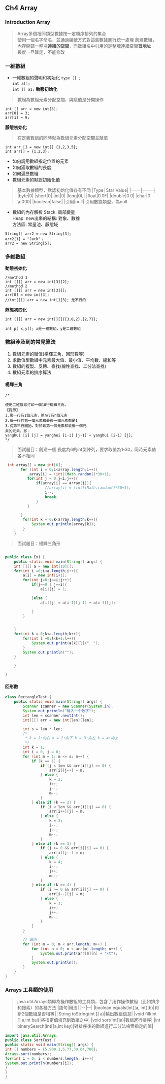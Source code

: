 ## Ch4 Array  
### Introduction Array
> Array多個相同類型數據按一定順序排列的集合  
> 使用一個名字命名，並通過編號方式對這些數據進行統一處理
> 創建數組，內存開闢一整塊**連續的空間**，而數組名中引用的是整塊連續空間**首地址**  
> 長度一旦確定，不能修改

### 一維數組
+ 一維數組的聲明和初始化
`type [] ;`  
`int a[];`  
`int [] a1;`
**動態初始化**
>數組為數組元素分配空間，與賦值是分開操作
```
int [] arr = new int[3];
arr[0] = 3;
arr[1] = 9;
```
**靜態初始化**
>在定義數組的同時就為數組元素分配空間並賦值
```
int arr [] = new int[] {1,2,3,5};
int arr[] = {1,2,3};
```
+ 如何調用數組指定位置的元素
+ 如何獲取數組的長度
+ 如何遍歷數組
+ 數組元素的默認初始化值
> 基本數據類型，默認初始化值各有不同
|Type| Star Value|
|-----|------|
|byte|0|
|short|0|
|int|0|
|long|0L|
|float|0.0F|
|double|0.0|
|char|0 \u000|
|boolean|false|
|引用|null|
> 引用數據類型，為null
+ 數組的內存解析
Stack: 局部變量  
Heap: new出來的結構: 對象、數據  
方法區: 常量池、靜態域  
```
String[] arr2 = new String[3];
arr2[1] = "Jack"；
arr2 = new String[5];
```
### 多維數組
**動態初始化**
```
//method 1
int [][] arr = new int[3][2];
//method 2
int [][] arr = new int[3][];
arr[0] = new int[3];
//int[][] arr = new int[][3]; 是不行的
```
**靜態初四化**
```
int [][] arr = new int[][]{{3,8,2},{2,7}};
```
`int p[ x,y[]; x是一維數組，y是二維數組`

### 數組涉及到的常見算法
1. 數組元素的賦值(楊輝三角、回形數等)
2. 求數值型數組中元素最大值、最小值、平均數、總和等
3. 數組的複製、反轉、查找(線性查找、二分法查找)
4. 數組元素的排序算法
#### 楊輝三角
```
/*

使用二維複印打印一個10行楊輝三角。
【提示】
1.第一行有1個元素，第n行有n個元素
2.每一行的第一個元素和最後一個元素都是1
3.從第三行開始，對於非第一個元素和最後一個元
素的元素。即：
yanghui [i] [j] = yanghui [i-1] [j-1] + yanghui [i-1] [j];
*/

```
> 面試題目：創建一個 長度為6的int型陣列，要求取值為1-30，同時元素值各不相同
``` Java
 int array[] = new int[6];
       for (int i = 0;i<array.length;i++){
           array[i] = (int)(Math.random()*30+1);
          for(int j = 0;j<i;j++){
              if(array[i] == array[j]){
                  //array[i] = (int)(Math.random()*30+1);
                  i--;
                  break;
              }
          }

       }
        for(int k = 0;k<array.length;k++){
            System.out.println(array[k]);
        }
    }
```
> 面試題目：楊輝三角形

```Java

public class Ex1 {
    public static void main(String[] args) {
    int [][] a = new int[10][];
    for(int i =0;i<a.length;i++){
        a[i] = new int[i+1];
        for(int j=0;j<=i;j++){
            if(j==0 | j==i){
                a[i][j] = 1;

            }else {
                a[i][j] = a[i-1][j-1] + a[i-1][j];

            }
        }


    }
    for(int k = 0;k<a.length;k++){
        for(int l =0;l<k+1;l++){
            System.out.print(a[k][l]+"  ");
        }
        System.out.println("");
    }

    }

}


```
#### 回形數
```Java
class RectangleTest {
	public static void main(String[] args) {
		Scanner scanner = new Scanner(System.in);
		System.out.println("输入一个数字");
		int len = scanner.nextInt();
		int[][] arr = new int[len][len];

		int s = len * len;
		/*
		 * k = 1:向右 k = 2:向下 k = 3:向左 k = 4:向上
		 */
		int k = 1;
		int i = 0, j = 0;
		for (int m = 1; m <= s; m++) {
			if (k == 1) {
				if (j < len && arr[i][j] == 0) {
					arr[i][j++] = m;
				} else {
					k = 2;
					i++;
					j--;
					m--;
				}
			} else if (k == 2) {
				if (i < len && arr[i][j] == 0) {
					arr[i++][j] = m;
				} else {
					k = 3;
					i--;
					j--;
					m--;
				}
			} else if (k == 3) {
				if (j >= 0 && arr[i][j] == 0) {
					arr[i][j--] = m;
				} else {
					k = 4;
					i--;
					j++;
					m--;
				}
			} else if (k == 4) {
				if (i >= 0 && arr[i][j] == 0) {
					arr[i--][j] = m;
				} else {
					k = 1;
					i++;
					j++;
					m--;
				}
			}
		}

		// 遍历
		for (int m = 0; m < arr.length; m++) {
			for (int n = 0; n < arr[m].length; n++) {
				System.out.print(arr[m][n] + "\t");
			}
			System.out.println();
		}
	}
}
```
### Arrays 工具類的使用
> java.util.Arrays類即為操作數組的工具類，包含了用作操作數組（比如排序和搜索）的各種方法
|語句|用法|
|--|--|
|boolean equals(int[]a, int[]b)|判斷2個數組是否相等|
|String toString(int [] a)|輸出數組信息|
|void fill(int [] a,int bal)|將指定值填充到數組之中|
|void sort(int[]a)|數組進行排序|
|int binarySearch(int[]a,int key)|對排序後的數組進行二分法檢索指定的值|

```Java
import java.util.Arrays;
public class SortTest {
public static void main(String[] args) {
int [] numbers = {5,900,1,5,77,30,64,700};
Arrays.sort(numbers);
for(int i = 0; i < numbers.length; i++){
System.out.println(numbers[i]);
}
}
}

```
